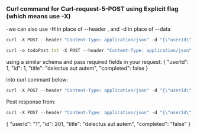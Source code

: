 
### Curl command for Curl-request-5-POST using Explicit flag (which means use -X)

-we can also use -H in place of --header
, and -d in place of --data

```js
curl -X POST --header "Content-Type: application/json" -d "{\"userId\": \"1\", \"id\":\"1\", \"title\": \"delectus aut autem\",\"completed\":\"false\"}" https://jsonplaceholder.typicode.com/todos (make a post request using the /todos endpoint, using explicit flag ( which means use -X ))
```
```js
curl -o todoPost.txt -X POST --header "Content-Type: application/json" -d "{\"userId\": \"1\", \"id\":\"1\", \"title\": \"delectus aut autem\",\"completed\":\"false\"}" https://jsonplaceholder.typicode.com/todos (to store the todos post request in todoPost.txt)
```



using a similar schema and pass required fields in your request: 
{
    "userId": 1,
    "id": 1,
    "title": "delectus aut autem",
    "completed": false
}

into curl commant below: 
```js
curl -X POST --header "Content-Type: application/json" -d "{\"userId\": \"1\", \"id\":\"1\", \"title\": \"delectus aut autem\",\"completed\":\"false\"}" https://jsonplaceholder.typicode.com/todos 
```


Post response from:
```js
curl -X POST --header "Content-Type: application/json" -d "{\"userId\": \"1\", \"id\":\"1\", \"title\": \"delectus aut autem\",\"completed\":\"false\"}" https://jsonplaceholder.typicode.com/todos 
```
{
  "userId": "1",
  "id": 201,
  "title": "delectus aut autem",
  "completed": "false"
}
